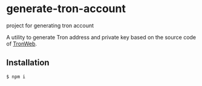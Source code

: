 # generate-tron-account
project for generating tron account

A utility to generate Tron address and private key based on the source code of [TronWeb](https://github.com/TRON-US/tronweb).

## Installation

`$ npm i`
